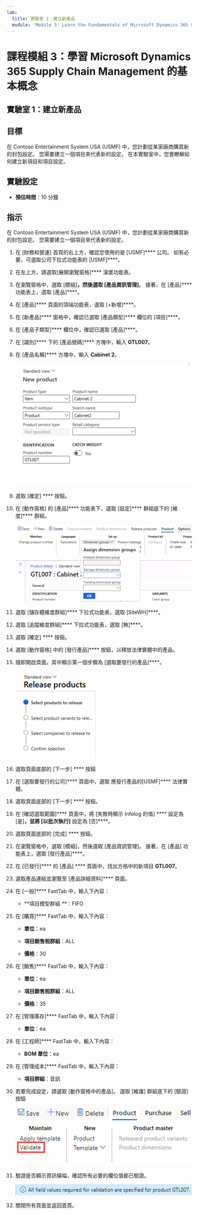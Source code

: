 ```yaml
---
lab:
  title: 實驗室 1：建立新產品
  module: 'Module 3: Learn the Fundamentals of Microsoft Dynamics 365 Supply Chain Management'
---
```


# 課程模組 3：學習 Microsoft Dynamics 365 Supply Chain Management 的基本概念

## 實驗室 1：建立新產品

## 目標

在 Contoso Entertainment System USA (USMF) 中，您計劃從某家廠商購買新的封包設定。 您需要建立一個項目來代表新的設定。 在本實驗室中，您會瞭解如何建立新項目和項目設定。

## 實驗設定

   - **預估時間**：10 分鐘

## 指示

在 Contoso Entertainment System USA (USMF) 中，您計劃從某家廠商購買新的封包設定。 您需要建立一個項目來代表新的設定。

1.  在 [財務和營運] 首頁的右上方，確認您使用的是 [USMF]**** 公司。 如有必要，可選取公司下拉式功能表的 [USMF]****。

2.  在左上方，請選取[展開瀏覽窗格]**** 漢堡功能表。

3.  在瀏覽窗格中，選取 [模組]****，然後選取 [產品資訊管理]****。 接著，在 [產品]**** 功能表上，選取 [產品]****。

4.  在 [產品]**** 頁面的頂端功能表，選取 [+新增]****。

5.  在 [新產品]**** 窗格中，確認已選取 [產品類型]**** 欄位的 [項目]****。

6.  在 [產品子類型]**** 欄位中，確認已選取 [產品]****。

7.  在 [識別]**** 下的 [產品號碼]**** 方塊中，輸入 **GTL007**。

8.  在 [產品名稱]**** 方塊中，輸入 **Cabinet 2**。

    ![描繪新產品建立頁面標準檢視的螢幕擷取畫面。](./media/03-learn-the-fundamentals-of-dynamics-365-supply-chain-management-07.png)

9.  選取 [確定] **** 按鈕。

10. 在 [動作窗格] 的 [產品]**** 功能表下，選取 [設定]**** 群組底下的 [維度]**** 群組。

    ![螢幕擷取畫面描述產品功能表下的 [設定] 選項，其中可以新增不同的維度群組詳細資料。](./media/03-learn-the-fundamentals-of-dynamics-365-supply-chain-management-08.png)

11. 選取 [儲存體維度群組]**** 下拉式功能表，選取 [SiteWH]****。

12. 選取 [追蹤維度群組]**** 下拉式功能表，選取 [無]****。

13. 選取 [確定] **** 按鈕。

14. 選取 [動作窗格] 中的 [發行產品]**** 按鈕，以釋放法律實體中的產品。

15. 隨即開啟頁面，其中顯示第一個步驟為 [選取要發行的產品]****。

    ![描繪發行產品頁面標準檢視的螢幕擷取畫面。](./media/03-learn-the-fundamentals-of-dynamics-365-supply-chain-management-09.png)

16. 選取頁面底部的 [下一步] **** 按鈕

17. 在 [選取要發行的公司]**** 頁面中，選取 應發行產品的[USMF]**** 法律實體。

18. 選取頁面底部的 [下一步] **** 按鈕。

19. 在 [確認選取範圍]**** 頁面中，將 [失敗時顯示 Infolog 的值] **** 設定為 [是]****，並將 [以批次執行]**** 設定為 [否]****。

20. 選取頁面底部的 [完成] **** 按鈕。

21. 在瀏覽窗格中，選取 [模組]，然後選取 [產品資訊管理]。 接著，在 [產品] 功能表上，選取 [發行產品]****。

22. 在 [已發行]**** 的 [產品] **** 頁面中，找出方格中的新項目 **GTL007**。 

23. 選取產品連結並瀏覽至 [產品詳細資料]**** 頁面。

24. 在 [一般]**** FastTab 中，輸入下內容：

    - **項目模型群組 **：FIFO

25. 在 [購買]**** FastTab 中，輸入下內容：

    - **單位**：ea

    - **項目銷售稅群組**：ALL

    - **價格**：30

26. 在 [銷售]**** FastTab 中，輸入下內容：

    - **單位**：ea

    - **項目銷售稅群組**：ALL

    - **價格**：35

27. 在 [管理庫存]**** FastTab 中，輸入下內容：

    - **單位**：ea

28. 在 [工程師]**** FastTab 中，輸入下內容：

    - **BOM 單位**：ea

29. 在 [管理成本]**** FastTab 中，輸入下內容：

    - **項目群組**：音訊

30. 若要完成設定，請選取 [動作窗格中的產品]。 選取 [維護] 群組底下的 [驗證] 按鈕

    ![螢幕擷取畫面顯示動作窗格中 [產品] 按鈕底下的 [維護] 群組。 已選取 [維護] 群組底下的 [驗證] 按鈕。](./media/03-learn-the-fundamentals-of-dynamics-365-supply-chain-management-10.png)

31. 驗證是否顯示資訊橫幅，確認所有必要的欄位值都已驗證。

    ![顯示資訊橫幅確認所有必要的欄位值都已驗證的螢幕擷取畫面。 ](./media/03-learn-the-fundamentals-of-dynamics-365-supply-chain-management-11.png)

32. 關閉所有頁面並返回首頁。
